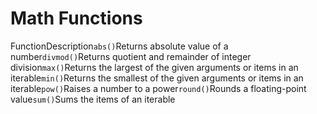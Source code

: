 # Math Functions

FunctionDescription`abs()`Returns absolute value of a number`divmod()`Returns quotient and remainder of integer division`max()`Returns the largest of the given arguments or items in an iterable`min()`Returns the smallest of the given arguments or items in an iterable`pow()`Raises a number to a power`round()`Rounds a floating-point value`sum()`Sums the items of an iterable
